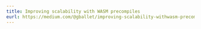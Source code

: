 ```yaml
---
title: Improving scalability with WASM precompiles
eurl: https://medium.com/@gballet/improving-scalability-withwasm-precompiles-df75e536f93e
---
```

